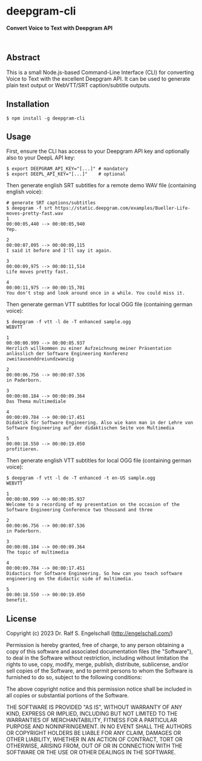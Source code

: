 
deepgram-cli
============

**Convert Voice to Text with Deepgram API**

<p/>
<img src="https://nodei.co/npm/deepgram-cli.png?downloads=true&stars=true" alt=""/>

<p/>
<img src="https://david-dm.org/rse/deepgram-cli.png" alt=""/>

Abstract
--------

This is a small Node.js-based Command-Line Interface (CLI) for
converting Voice to Text with the excellent Deepgram API. It can be used
to generate plain text output or WebVTT/SRT caption/subtitle outputs.

Installation
------------

```
$ npm install -g deepgram-cli
```

Usage
-----

First, ensure the CLI has access to your Deepgram API key
and optionally also to your DeepL API key:

```
$ export DEEPGRAM_API_KEY="[...]" # mandatory
$ export DEEPL_API_KEY="[...]"    # optional
```

Then generate english SRT subtitles for a remote demo WAV file (containing english voice):

```
# generate SRT captions/subtitles
$ deepgram -f srt https://static.deepgram.com/examples/Bueller-Life-moves-pretty-fast.wav
1
00:00:05,440 --> 00:00:05,940
Yep.

2
00:00:07,095 --> 00:00:09,115
I said it before and I'll say it again.

3
00:00:09,975 --> 00:00:11,514
Life moves pretty fast.

4
00:00:11,975 --> 00:00:15,701
You don't stop and look around once in a while. You could miss it.
```

Then generate german VTT subtitles for local OGG file (containing german voice):

```
$ deepgram -f vtt -l de -T enhanced sample.ogg
WEBVTT

1
00:00:00.999 --> 00:00:05.937
Herzlich willkommen zu einer Aufzeichnung meiner Präsentation anlässlich der Software Engineering Konferenz zweitausenddreiundzwanzig

2
00:00:06.756 --> 00:00:07.536
in Paderborn.

3
00:00:08.184 --> 00:00:09.364
Das Thema multimediale

4
00:00:09.784 --> 00:00:17.451
Didaktik für Software Engineering. Also wie kann man in der Lehre von Software Engineering auf der didaktischen Seite von Multimedia

5
00:00:18.550 --> 00:00:19.050
profitieren.
```

Then generate english VTT subtitles for local OGG file (containing german voice):

```
$ deepgram -f vtt -l de -T enhanced -t en-US sample.ogg
WEBVTT

1
00:00:00.999 --> 00:00:05.937
Welcome to a recording of my presentation on the occasion of the Software Engineering Conference two thousand and three

2
00:00:06.756 --> 00:00:07.536
in Paderborn.

3
00:00:08.184 --> 00:00:09.364
The topic of multimedia

4
00:00:09.784 --> 00:00:17.451
Didactics for Software Engineering. So how can you teach software engineering on the didactic side of multimedia.

5
00:00:18.550 --> 00:00:19.050
benefit.
```

License
-------

Copyright (c) 2023 Dr. Ralf S. Engelschall (http://engelschall.com/)

Permission is hereby granted, free of charge, to any person obtaining
a copy of this software and associated documentation files (the
"Software"), to deal in the Software without restriction, including
without limitation the rights to use, copy, modify, merge, publish,
distribute, sublicense, and/or sell copies of the Software, and to
permit persons to whom the Software is furnished to do so, subject to
the following conditions:

The above copyright notice and this permission notice shall be included
in all copies or substantial portions of the Software.

THE SOFTWARE IS PROVIDED "AS IS", WITHOUT WARRANTY OF ANY KIND,
EXPRESS OR IMPLIED, INCLUDING BUT NOT LIMITED TO THE WARRANTIES OF
MERCHANTABILITY, FITNESS FOR A PARTICULAR PURPOSE AND NONINFRINGEMENT.
IN NO EVENT SHALL THE AUTHORS OR COPYRIGHT HOLDERS BE LIABLE FOR ANY
CLAIM, DAMAGES OR OTHER LIABILITY, WHETHER IN AN ACTION OF CONTRACT,
TORT OR OTHERWISE, ARISING FROM, OUT OF OR IN CONNECTION WITH THE
SOFTWARE OR THE USE OR OTHER DEALINGS IN THE SOFTWARE.

